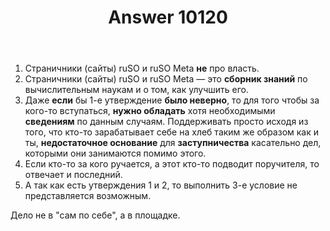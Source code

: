 ﻿---
title: "Answer 10120"
se.owner.user_id: 199733
se.owner.display_name: "edem"
se.owner.link: "https://ru.meta.stackoverflow.com/users/199733/edem"
se.answer_id: 10120
se.question_id: 10119
se.post_type: answer
se.is_accepted: False
---
<ol>
<li>Страничники (сайты) ruSO и ruSO Meta <strong>не</strong> про власть.</li>
<li>Страничники (сайты) ruSO и ruSO Meta — это <strong>сборник знаний</strong> по вычислительным наукам и о том, как улучшить его.</li>
<li>Даже <strong>если</strong> бы 1-е утверждение <strong>было неверно</strong>, то для того чтобы за кого-то вступаться, <strong>нужно обладать</strong> хотя необходимыми <strong>сведениям</strong> по данным случаям. Поддерживать просто исходя из того, что кто-то зарабатывает себе на хлеб таким же образом как и ты, <strong>недостаточное основание</strong> для <strong>заступничества</strong> касательно дел, которыми они занимаются помимо этого.</li>
<li>Если кто-то за кого ручается, а этот кто-то подводит поручителя, то отвечает и последний.</li>
<li>А так как есть утверждения 1 и 2, то выполнить 3-е условие не представляется возможным.</li>
</ol>

<p>Дело не в "сам по себе", а в площадке.</p>
